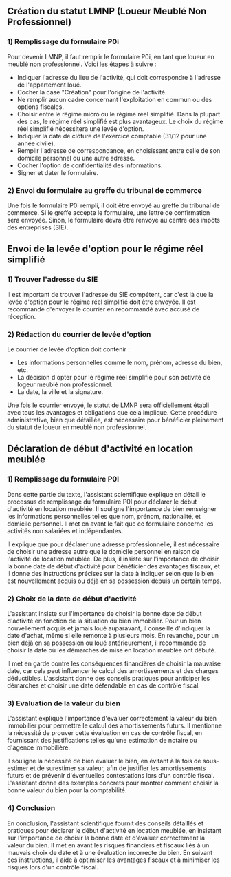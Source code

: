 ## Création du statut LMNP (Loueur Meublé Non Professionnel)

### 1) Remplissage du formulaire P0i

Pour devenir LMNP, il faut remplir le formulaire P0i, en tant que loueur en meublé non professionnel. Voici les étapes à suivre :
- Indiquer l'adresse du lieu de l'activité, qui doit correspondre à l'adresse de l'appartement loué.
- Cocher la case "Création" pour l'origine de l'activité.
- Ne remplir aucun cadre concernant l'exploitation en commun ou des options fiscales.
- Choisir entre le régime micro ou le régime réel simplifié. Dans la plupart des cas, le régime réel simplifié est plus avantageux. Le choix du régime réel simplifié nécessitera une levée d'option.
- Indiquer la date de clôture de l'exercice comptable (31/12 pour une année civile).
- Remplir l'adresse de correspondance, en choisissant entre celle de son domicile personnel ou une autre adresse.
- Cocher l'option de confidentialité des informations.
- Signer et dater le formulaire.
  
### 2) Envoi du formulaire au greffe du tribunal de commerce

Une fois le formulaire P0i rempli, il doit être envoyé au greffe du tribunal de commerce. Si le greffe accepte le formulaire, une lettre de confirmation sera envoyée. Sinon, le formulaire devra être renvoyé au centre des impôts des entreprises (SIE).
  
## Envoi de la levée d'option pour le régime réel simplifié

### 1) Trouver l'adresse du SIE

Il est important de trouver l'adresse du SIE compétent, car c'est là que la levée d'option pour le régime réel simplifié doit être envoyée. Il est recommandé d'envoyer le courrier en recommandé avec accusé de réception.

### 2) Rédaction du courrier de levée d'option

Le courrier de levée d'option doit contenir :
- Les informations personnelles comme le nom, prénom, adresse du bien, etc.
- La décision d'opter pour le régime réel simplifié pour son activité de logeur meublé non professionnel.
- La date, la ville et la signature.

Une fois le courrier envoyé, le statut de LMNP sera officiellement établi avec tous les avantages et obligations que cela implique. Cette procédure administrative, bien que détaillée, est nécessaire pour bénéficier pleinement du statut de loueur en meublé non professionnel.

## Déclaration de début d'activité en location meublée

### 1) Remplissage du formulaire P0I

Dans cette partie du texte, l'assistant scientifique explique en détail le processus de remplissage du formulaire P0I pour déclarer le début d'activité en location meublée. Il souligne l'importance de bien renseigner les informations personnelles telles que nom, prénom, nationalité, et domicile personnel. Il met en avant le fait que ce formulaire concerne les activités non salariées et indépendantes.

Il explique que pour déclarer une adresse professionnelle, il est nécessaire de choisir une adresse autre que le domicile personnel en raison de l'activité de location meublée. De plus, il insiste sur l'importance de choisir la bonne date de début d'activité pour bénéficier des avantages fiscaux, et il donne des instructions précises sur la date à indiquer selon que le bien est nouvellement acquis ou déjà en sa possession depuis un certain temps.

### 2) Choix de la date de début d'activité

L'assistant insiste sur l'importance de choisir la bonne date de début d'activité en fonction de la situation du bien immobilier. Pour un bien nouvellement acquis et jamais loué auparavant, il conseille d'indiquer la date d'achat, même si elle remonte à plusieurs mois. En revanche, pour un bien déjà en sa possession ou loué antérieurement, il recommande de choisir la date où les démarches de mise en location meublée ont débuté.

Il met en garde contre les conséquences financières de choisir la mauvaise date, car cela peut influencer le calcul des amortissements et des charges déductibles. L'assistant donne des conseils pratiques pour anticiper les démarches et choisir une date défendable en cas de contrôle fiscal.

### 3) Evaluation de la valeur du bien

L'assistant explique l'importance d'évaluer correctement la valeur du bien immobilier pour permettre le calcul des amortissements futurs. Il mentionne la nécessité de prouver cette évaluation en cas de contrôle fiscal, en fournissant des justifications telles qu'une estimation de notaire ou d'agence immobilière.

Il souligne la nécessité de bien évaluer le bien, en évitant à la fois de sous-estimer et de surestimer sa valeur, afin de justifier les amortissements futurs et de prévenir d'éventuelles contestations lors d'un contrôle fiscal. L'assistant donne des exemples concrets pour montrer comment choisir la bonne valeur du bien pour la comptabilité.

### 4) Conclusion

En conclusion, l'assistant scientifique fournit des conseils détaillés et pratiques pour déclarer le début d'activité en location meublée, en insistant sur l'importance de choisir la bonne date et d'évaluer correctement la valeur du bien. Il met en avant les risques financiers et fiscaux liés à un mauvais choix de date et à une évaluation incorrecte du bien. En suivant ces instructions, il aide à optimiser les avantages fiscaux et à minimiser les risques lors d'un contrôle fiscal.